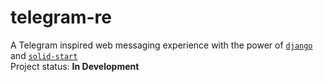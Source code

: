 # telegram-re
A Telegram inspired web messaging experience with the power of [`django`](https://www.djangoproject.com/) and [`solid-start`](https://start.solidjs.com/getting-started/what-is-solidstart)\
Project status: **In Development**

